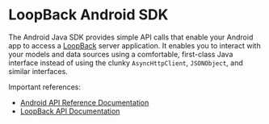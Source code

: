 # LoopBack Android SDK

The Android Java SDK provides simple API calls that enable your Android app to access a
[LoopBack](http://docs.strongloop.com/loopback) server application.  It enables you to interact with your 
models and data sources using a comfortable, first-class Java interface instead 
of using the clunky `AsyncHttpClient`, `JSONObject`, and similar interfaces.

Important references:

 * [Android API Reference Documentation](http://docs.strongloop.com/loopback-android/api/index.html)
 * [LoopBack API Documentation](http://docs.strongloop.com/loopback#nodejs-api)

